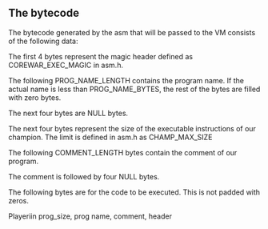 ## The bytecode

The bytecode generated by the asm that will be passed to the VM consists of the following data:

The first 4 bytes represent the magic header defined as COREWAR_EXEC_MAGIC in asm.h.

The following PROG_NAME_LENGTH contains the program name. If the actual name is less than PROG_NAME_BYTES, the rest of the bytes are filled with zero bytes.

The next four bytes are NULL bytes.

The next four bytes represent the size of the executable instructions of our champion. The limit is defined in asm.h as CHAMP_MAX_SIZE

The following COMMENT_LENGTH bytes contain the comment of our program.

The comment is followed by four NULL bytes.

The following bytes are for the code to be executed. This is not padded with zeros.

Playeriin prog_size, prog name, comment, header